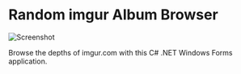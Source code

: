 Random imgur Album Browser
============================

![Screenshot](http://puu.sh/dySWD/7ad4c77671.jpg)

Browse the depths of imgur.com with this C# .NET Windows Forms application.
